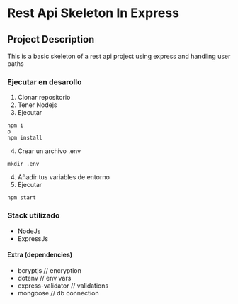 # Rest Api Skeleton In Express

## Project Description
This is a basic skeleton of a rest api project using express and handling user paths

### Ejecutar en desarollo
1. Clonar repositorio
2. Tener Nodejs
3. Ejecutar
```
npm i
o
npm install
```
4. Crear un archivo .env
```
mkdir .env
```
4. Añadir tus variables de entorno
5. Ejecutar
```
npm start
```

### Stack utilizado
* NodeJs
* ExpressJs

#### Extra (dependencies)
* bcryptjs // encryption
* dotenv // env vars
* express-validator // validations
* mongoose // db connection